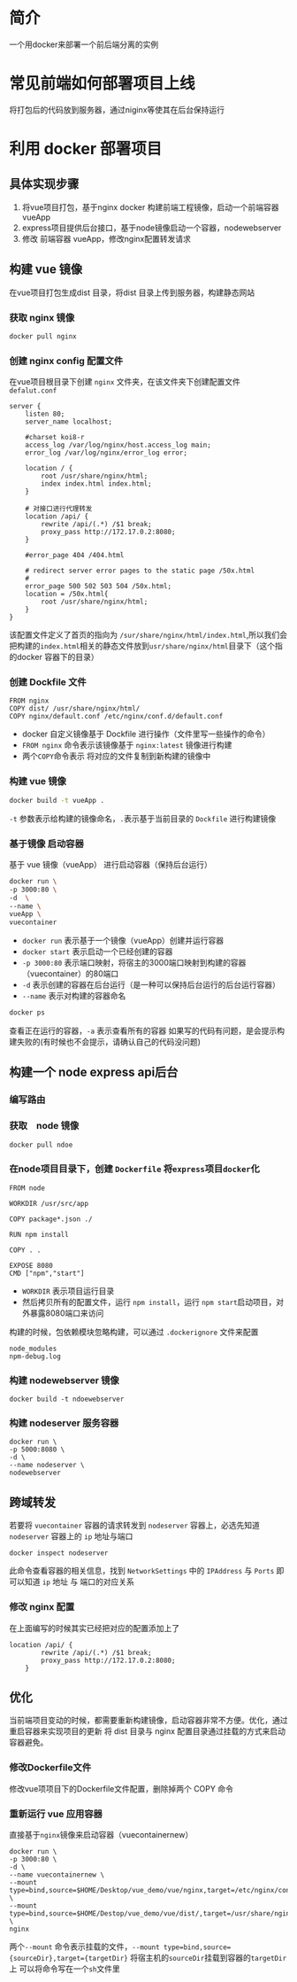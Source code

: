 # 简介

一个用docker来部署一个前后端分离的实例

# 常见前端如何部署项目上线

将打包后的代码放到服务器，通过niginx等使其在后台保持运行

# 利用 docker 部署项目

## 具体实现步骤

1. 将vue项目打包，基于nginx docker 构建前端工程镜像，启动一个前端容器 vueApp
2. express项目提供后台接口，基于node镜像启动一个容器，nodewebserver
3. 修改 前端容器 vueApp，修改nginx配置转发请求

## 构建 vue 镜像

在vue项目打包生成dist 目录，将dist 目录上传到服务器，构建静态网站

### 获取 nginx 镜像

```bash
docker pull nginx
```

### 创建 nginx config 配置文件

在vue项目根目录下创建 `nginx` 文件夹，在该文件夹下创建配置文件 `defalut.conf`

```nginx
server {
    listen 80;
    server_name localhost;

    #charset koi8-r
    access_log /var/log/nginx/host.access_log main;
    error_log /var/log/nginx/error_log error;

    location / {
        root /usr/share/nginx/html;
        index index.html index.html;
    }

    # 对接口进行代理转发
    location /api/ {
        rewrite /api/(.*) /$1 break;
        proxy_pass http://172.17.0.2:8080;
    }

    #error_page 404 /404.html

    # redirect server error pages to the static page /50x.html
    #
    error_page 500 502 503 504 /50x.html;
    location = /50x.html{
        root /usr/share/nginx/html;
    }
}
```

该配置文件定义了首页的指向为 `/sur/share/nginx/html/index.html`,所以我们会把构建的`index.html`相关的静态文件放到`usr/share/nginx/html`目录下（这个指的docker 容器下的目录）

### 创建 Dockfile 文件

```docker
FROM nginx
COPY dist/ /usr/share/nginx/html/
COPY nginx/default.conf /etc/nginx/conf.d/default.conf
```

* docker 自定义镜像基于 Dockfile 进行操作（文件里写一些操作的命令）
* `FROM nginx` 命令表示该镜像基于 `nginx:latest` 镜像进行构建
* 两个`COPY`命令表示 将对应的文件复制到新构建的镜像中

### 构建 vue 镜像

```bash
docker build -t vueApp .
```

`-t` 参数表示给构建的镜像命名，`.`表示基于当前目录的 `Dockfile` 进行构建镜像

### 基于镜像 启动容器

基于 vue 镜像（vueApp） 进行启动容器（保持后台运行）

```bash
docker run \
-p 3000:80 \
-d  \
--name \
vueApp \
vuecontainer
```

* `docker run` 表示基于一个镜像（vueApp）创建并运行容器
* `docker start` 表示启动一个已经创建的容器
* `-p 3000:80` 表示端口映射，将宿主的3000端口映射到构建的容器（vuecontainer）的80端口
* `-d` 表示创建的容器在后台运行（是一种可以保持后台运行的后台运行容器）
* `--name` 表示对构建的容器命名

```bash
docker ps
```

查看正在运行的容器，`-a` 表示查看所有的容器
如果写的代码有问题，是会提示构建失败的(有时候也不会提示，请确认自己的代码没问题)

## 构建一个 node express api后台

### 编写路由

### 获取　node 镜像

```bash
docker pull ndoe
```

### 在node项目目录下，创建 `Dockerfile` 将`express`项目`docker`化

```docker
FROM node

WORKDIR /usr/src/app

COPY package*.json ./

RUN npm install

COPY . .

EXPOSE 8080
CMD ["npm","start"]
```

* `WORKDIR` 表示项目运行目录
* 然后拷贝所有的配置文件，运行 `npm install`，运行 `npm start`启动项目，对外暴露8080端口来访问

构建的时候，包依赖模块忽略构建，可以通过 `.dockerignore` 文件来配置

```docker
node_modules
npm-debug.log
```

### 构建 nodewebserver 镜像

```docker
docker build -t ndoewebserver
```

### 构建 nodeserver 服务容器

```docker
docker run \
-p 5000:8080 \
-d \
--name nodeserver \
nodewebserver
```

## 跨域转发

若要将 `vuecontainer` 容器的请求转发到 `nodeserver` 容器上，必选先知道 `nodeserver` 容器上的 `ip` 地址与端口

```docker
docker inspect nodeserver
```

此命令查看容器的相关信息，找到 `NetworkSettings` 中的 `IPAddress` 与 `Ports` 即可以知道 `ip` 地址 与 端口的对应关系

### 修改 nginx 配置

在上面编写的时候其实已经把对应的配置添加上了

```nginx
location /api/ {
        rewrite /api/(.*) /$1 break;
        proxy_pass http://172.17.0.2:8080;
    }
```

## 优化

当前端项目变动的时候，都需要重新构建镜像，启动容器非常不方便。优化，通过重启容器来实现项目的更新
将 dist 目录与 nginx 配置目录通过挂载的方式来启动容器避免。

### 修改Dockerfile文件

修改vue项项目下的Dockerfile文件配置，删除掉两个 COPY 命令

### 重新运行 vue 应用容器

直接基于`nginx`镜像来启动容器（vuecontainernew）

```docker
docker run \
-p 3000:80 \
-d \
--name vuecontainernew \
--mount type=bind,source=$HOME/Desktop/vue_demo/vue/nginx,target=/etc/nginx/conf.d \
--mount type=bind,source=$HOME/Destop/vue_demo/vue/dist/,target=/usr/share/nginx/html \
nginx
```

两个`--mount` 命令表示挂载的文件，`--mount type=bind,source={sourceDir},target={targetDir}` 将宿主机的`sourceDir`挂载到容器的`targetDir`上
可以将命令写在一个`sh`文件里
